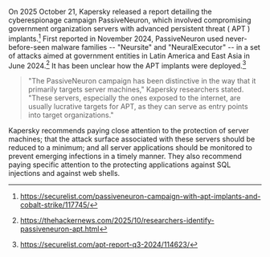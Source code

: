 

On 2025 October 21, Kapersky released a report detailing the cyberespionage campaign PassiveNeuron, which involved compromising government organization servers with advanced persistent threat ( APT ) implants.[^1] First reported in November 2024, PassiveNeuron used never-before-seen malware families -- "Neursite" and "NeuralExecutor" -- in a set of attacks aimed at government entities in Latin America and East Asia in June 2024.[^2] It has been unclear how the APT implants were deployed.[^3]

> "The PassiveNeuron campaign has been distinctive in the way that it primarily targets server machines," Kapersky researchers stated. "These servers, especially the ones exposed to the internet, are usually lucrative targets for APT, as they can serve as entry points into target organizations."
> 
Kapersky recommends paying close attention to the protection of server machines; that the attack surface associated with these servers should be reduced to a minimum; and all server applications should be monitored to prevent emerging infections in a timely manner. They also recommend paying specific attention to the protecting applications against SQL injections and against web shells.

[^1]: https://securelist.com/passiveneuron-campaign-with-apt-implants-and-cobalt-strike/117745/
[^2]: https://thehackernews.com/2025/10/researchers-identify-passiveneuron-apt.html
[^3]: https://securelist.com/apt-report-q3-2024/114623/

